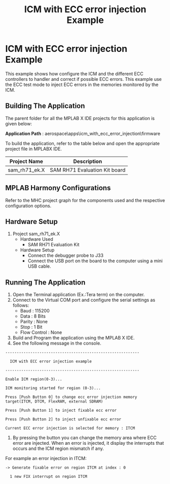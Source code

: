 ﻿---
parent: Examples applications
title: ICM with ECC error injection Example
nav_order: 5
---

# ICM with ECC error injection Example

This example shows how configure the ICM and the different ECC controllers to handler and correct if possible ECC errors. This example use the ECC test mode to inject ECC errors in the memories monitored by the ICM.

## Building The Application
The parent folder for all the MPLAB X IDE projects for this application is given below:

**Application Path** : aerospace\apps\icm_with_ecc_error_injection\firmware

To build the application, refer to the table below and open the appropriate project file in MPLABX IDE.

| Project Name  | Description   |
| ------------- |:-------------:|
| sam_rh71_ek.X | SAM RH71 Evaluation Kit board  |


## MPLAB Harmony Configurations

Refer to the MHC project graph for the components used and the respective configuration options.

## Hardware Setup

1. Project sam_rh71_ek.X
    * Hardware Used
        * SAM RH71 Evaluation Kit
    * Hardware Setup
        * Connect the debugger probe to J33
        * Connect the USB port on the board to the computer using a mini USB cable.

## Running The Application

1. Open the Terminal application (Ex.:Tera term) on the computer.
2. Connect to the Virtual COM port and configure the serial settings as follows:
    * Baud : 115200
    * Data : 8 Bits
    * Parity : None
    * Stop : 1 Bit
    * Flow Control : None
3. Build and Program the application using the MPLAB X IDE.
4. See the following message in the console.

```
-----------------------------------------------------------

  ICM with ECC error injection example

-----------------------------------------------------------

Enable ICM region(0-3)...

ICM monitoring started for region (0-3)...

Press [Push Button 0] to change ecc error injection memory target(ITCM, DTCM, FlexRAM, external SDRAM)

Press [Push Button 1] to inject fixable ecc error

Press [Push Button 2] to inject unfixable ecc error

Current ECC error injection is selected for memory : ITCM

```

1. By pressing the button you can change the memory area where ECC error are injected. When an error is injected, it display the interrupts that occurs and the ICM region mismatch if any.

For example an error injection in ITCM:

```
-> Generate fixable error on region ITCM at index : 0

  1 new FIX interrupt on region ITCM
```